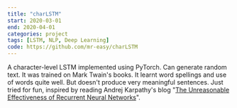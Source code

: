 ```yaml
---
title: "charLSTM"
start: 2020-03-01
end: 2020-04-01
categories: project
tags: [LSTM, NLP, Deep Learning]
code: https://github.com/mr-easy/charLSTM
---
```


A character-level LSTM implemented using PyTorch. Can generate random text. It was trained on Mark Twain's books. It learnt word spellings and use of words quite well. But doesn't produce very meaningful sentences. Just tried for fun, inspired by reading Andrej Karpathy's blog "<a href="https://karpathy.github.io/2015/05/21/rnn-effectiveness/">The Unreasonable Effectiveness of Recurrent Neural Networks</a>".